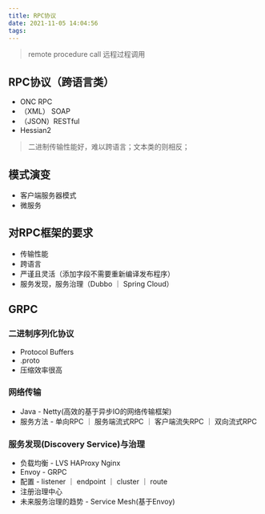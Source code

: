 ```yaml
---
title: RPC协议
date: 2021-11-05 14:04:56
tags:
---
```


> remote procedure call 远程过程调用

## RPC协议（跨语言类）
- ONC RPC
- （XML） SOAP
- （JSON）RESTful
- Hessian2

> 二进制传输性能好，难以跨语言；文本类的则相反；

## 模式演变
- 客户端服务器模式
- 微服务

## 对RPC框架的要求
- 传输性能
- 跨语言
- 严谨且灵活（添加字段不需要重新编译发布程序）
- 服务发现，服务治理（Dubbo ｜ Spring Cloud）

## GRPC
### 二进制序列化协议
- Protocol Buffers
- .proto
- 压缩效率很高

### 网络传输
- Java - Netty(高效的基于异步IO的网络传输框架)
- 服务方法 - 单向RPC ｜ 服务端流式RPC ｜ 客户端流失RPC ｜ 双向流式RPC

### 服务发现(Discovery Service)与治理
- 负载均衡 - LVS HAProxy Nginx
- Envoy - GRPC
- 配置 - listener ｜ endpoint ｜ cluster ｜ route
- 注册治理中心
- 未来服务治理的趋势 - Service Mesh(基于Envoy)